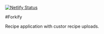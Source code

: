 [![Netlify Status](https://api.netlify.com/api/v1/badges/571488fc-f366-4107-b61a-a98217f4e943/deploy-status)](https://app.netlify.com/sites/forkify-sahil/deploys)

#Forkify

Recipe application with custor recipe uploads.
